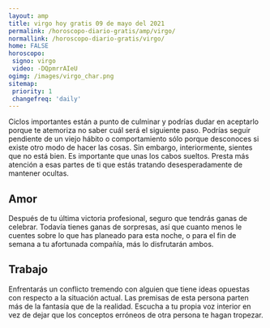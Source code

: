 ```yaml
---
layout: amp
title: virgo hoy gratis 09 de mayo del 2021 
permalink: /horoscopo-diario-gratis/amp/virgo/
normallink: /horoscopo-diario-gratis/virgo/
home: FALSE
horoscopo:
 signo: virgo
 video: -DQpmrrAIeU
ogimg: /images/virgo_char.png
sitemap:
 priority: 1
 changefreq: 'daily'
---
```



Ciclos importantes están a punto de culminar y podrías dudar en aceptarlo porque te atemoriza no saber cuál será el siguiente paso. Podrías seguir pendiente de un viejo hábito o comportamiento sólo porque desconoces si existe otro modo de hacer las cosas. Sin embargo, interiormente, sientes que no está bien. Es importante que unas los cabos sueltos. Presta más atención a esas partes de ti que estás tratando desesperadamente de mantener ocultas.

## Amor

Después de tu última victoria profesional, seguro que tendrás ganas de celebrar. Todavía tienes ganas de sorpresas, así que cuanto menos le cuentes sobre lo que has planeado para esta noche, o para el fin de semana a tu afortunada compañía, más lo disfrutarán ambos.

## Trabajo

Enfrentarás un conflicto tremendo con alguien que tiene ideas opuestas con respecto a la situación actual. Las premisas de esta persona parten más de la fantasía que de la realidad. Escucha a tu propia voz interior en vez de dejar que los conceptos erróneos de otra persona te hagan tropezar.